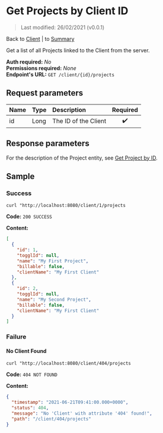 # Get Projects by Client ID

> Last modified: 26/02/2021 (v0.0.1)

Back to [Client](../Client.md) | to [Summary](../../README.md)

Get a list of all Projects linked to the Client from the server.

**Auth required:** _No_  
**Permissions required:** _None_  
**Endpoint's URL:** `GET /client/{id}/projects`

## Request parameters

| Name | Type | Description | Required |
|:--|:--|:--|:--:|
| id | Long | The ID of the Client | ✔️ |

## Response parameters

For the description of the Project entity, see [Get Project by ID](../Projects/Get-Project-by-ID.md).

## Sample

### Success

```shell
curl "http://localhost:8080/client/1/projects
```

**Code:** `200 SUCCESS`

**Content:**

```json
[
  {
    "id": 1,
    "togglId": null,
    "name": "My First Project",
    "billable": false,
    "clientName": "My First Client"
  },
  {
    "id": 2,
    "togglId": null,
    "name": "My Second Project",
    "billable": false,
    "clientName": "My First Client"
  }
]
```

### Failure

#### No Client Found

```shell
curl "http://localhost:8080/client/404/projects
```

**Code:** `404 NOT FOUND`

**Content:**

```json
{
  "timestamp": "2021-06-21T09:41:00.000+0000",
  "status": 404,
  "message": "No 'Client' with attribute '404' found!",
  "path": "/client/404/projects"
}
```